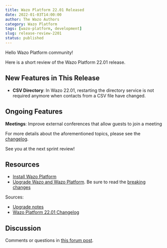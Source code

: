 ```yaml
---
title: Wazo Platform 22.01 Released
date: 2022-01-03T14:00:00
author: The Wazo Authors
category: Wazo Platform
tags: [wazo-platform, development]
slug: release-review-2201
status: published
---
```


Hello Wazo Platform community!

Here is a short review of the Wazo Platform 22.01 release.

## New Features in This Release

- **CSV Directory**: In Wazo 22.01, restarting the directory service is not required anymore when contacts from a CSV file have changed.

## Ongoing Features

**Meetings**: Improve external conferences that allow guests to join a meeting

For more details about the aforementioned topics, please see the [changelog](https://wazo-dev.atlassian.net/issues/?jql=project%3DWAZO%20AND%20fixVersion%3D22.01).

See you at the next sprint review!

## Resources

- [Install Wazo Platform](/use-cases)
- [Upgrade Wazo and Wazo Platform](/uc-doc/upgrade/). Be sure to read the
  [breaking changes](/uc-doc/upgrade/upgrade_notes#22-01)

Sources:

- [Upgrade notes](/uc-doc/upgrade/upgrade_notes#22-01)
- [Wazo Platform 22.01 Changelog](https://wazo-dev.atlassian.net/issues/?jql=project%3DWAZO%20AND%20fixVersion%3D22.01)

## Discussion

Comments or questions in
[this forum post](https://wazo-platform.discourse.group/t/blog-wazo-platform-22-01-released).
